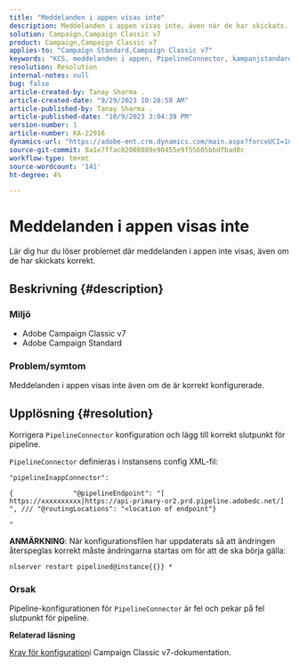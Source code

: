 ```yaml
---
title: "Meddelanden i appen visas inte"
description: Meddelanden i appen visas inte, även när de har skickats.
solution: Campaign,Campaign Classic v7
product: Campaign,Campaign Classic v7
applies-to: "Campaign Standard,Campaign Classic v7"
keywords: "KCS, meddelanden i appen, PipelineConnector, kampanjstandard, kampanj classic, not displayed"
resolution: Resolution
internal-notes: null
bug: false
article-created-by: Tanay Sharma .
article-created-date: "9/29/2023 10:28:58 AM"
article-published-by: Tanay Sharma .
article-published-date: "10/9/2023 3:04:39 PM"
version-number: 1
article-number: KA-22916
dynamics-url: "https://adobe-ent.crm.dynamics.com/main.aspx?forceUCI=1&pagetype=entityrecord&etn=knowledgearticle&id=bc88acfb-b25e-ee11-be6f-6045bd0065f9"
source-git-commit: 8a1e7ffac02008089e90455e9f55605bbdfbad8c
workflow-type: tm+mt
source-wordcount: '141'
ht-degree: 4%

---
```


# Meddelanden i appen visas inte


Lär dig hur du löser problemet där meddelanden i appen inte visas, även om de har skickats korrekt.

## Beskrivning {#description}


### Miljö

- Adobe Campaign Classic v7
- Adobe Campaign Standard




### Problem/symtom

Meddelanden i appen visas inte även om de är korrekt konfigurerade.


## Upplösning {#resolution}


Korrigera `PipelineConnector` konfiguration och lägg till korrekt slutpunkt för pipeline.

`PipelineConnector` definieras i instansens config XML-fil:




```
"pipelineInappConnector":

{               "@pipelineEndpoint": "[ https://xxxxxxxxxx|https://api-primary-or2.prd.pipeline.adobedc.net/] ", /// "@routingLocations": "<location of endpoint"}

"
```




<b>ANMÄRKNING</b>: När konfigurationsfilen har uppdaterats så att ändringen återspeglas korrekt måste ändringarna startas om för att de ska börja gälla:

`nlserver restart pipelined@instance{{}} *`



### Orsak

Pipeline-konfigurationen för `PipelineConnector` är fel och pekar på fel slutpunkt för pipeline.



<b>Relaterad läsning</b>

[Krav för konfiguration](https://experienceleague.adobe.com/docs/campaign-classic/using/integrating-with-adobe-experience-cloud/experience-triggers/configuring-pipeline.html#prerequisites)i Campaign Classic v7-dokumentation.
